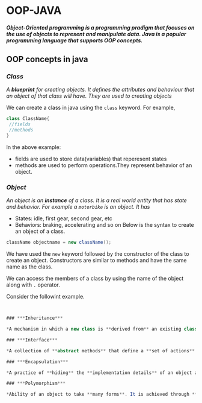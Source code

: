 # **OOP-JAVA**
##### Object-Oriented programming is a programming pradigm that focuses on the use of objects to represent and manipulate data. Java is a popular programming language that supports OOP concepts.

## **OOP concepts in java**

### ***Class***

*A **blueprint** for creating objects. It defines the attributes and behaviour that an object of that class will have. They are used to creating objects*

We can create a class in java using the `class` keyword. For example, 

 ```java
 class ClassName{
  //fields
  //methods
}
```
In the above example:
* fields are used to store data(variables) that reperesent states
* methods are used to perform operations.They represent behavior of an object.

### ***Object***

*An object is an **instance** of a class. It is a real world entity that has state and behavior. For example a `motorbike` is an object. It has*
* States: idle, first gear, second gear, etc
* Behaviors: braking, accelerating and so on
Below is the syntax to create an object of a class.
```java
className objectname = new className();
```
We have used the `new` keyword followed by the constructor of the class to create an object. Constructors are similar to methods and have the same name as the class.

We can access the members of a class by using the name of the object along with `.` operator.

Consider the followint example.

```java


### ***Inheritance***

*A mechanism in which a new class is **derived from** an existing class.The new class inherits all the attribute s and behaviors of the existing class and can also add new attributes and behaviors.*

### ***Interface***

*A collection of **abstract methods** that define a **set of actions** that a **class can perform**. It provides a way to achieve abstraction and polymorphism in java.The are used to define the behaviour of classes without specifying how the behavior is implimented*

### ***Encapsulation***

*A practice of **hiding** the **implementation details** of an object and providing a public interface for accessing the objects attributes and behaviors. It is achieved by using access modifiers like private, protected, default, public*

### ***Polymorphism***

*Ability of an object to take **many forms**. It is achieved through **method overriding** and **method overloading**. Method overriding allows a subclass to provide a specific implementation of a method that is already defined in the superclass, while method overloading allows a class to define multiple methods with the same name but different parameters.*

